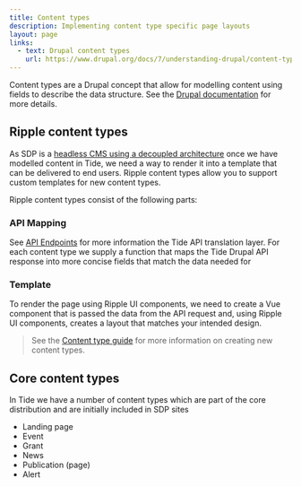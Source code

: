 ```yaml
---
title: Content types
description: Implementing content type specific page layouts
layout: page
links:
  - text: Drupal content types
    url: https://www.drupal.org/docs/7/understanding-drupal/content-types
---
```


Content types are a Drupal concept that allow for modelling content using fields to describe the data structure. See the [Drupal documentation](https://www.drupal.org/docs/7/understanding-drupal/content-types) for more details.

## Ripple content types

As SDP is a [headless CMS using a decoupled architecture](https://salsa.digital/insights/dissecting-the-single-digital-presence-platform) once we have modelled content in Tide, we need a way to render it into a template that can be delivered to end users. Ripple content types allow you to support custom templates for new content types. 

Ripple content types consist of the following parts:

### API Mapping

See [API Endpoints](/framework/key-concepts/api-endpoints) for more information the Tide API translation layer. For each content type we supply a function that maps the Tide Drupal API response into more concise fields that match the data needed for  

### Template

To render the page using Ripple UI components, we need to create a Vue component that is passed the data from the API request and, using Ripple UI components, creates a layout that matches your intended design.


> See the [Content type guide](/framework/guides/creating-content-types) for more information on creating new content types.


## Core content types

In Tide we have a number of content types which are part of the core distribution and are initially included in SDP sites

- Landing page
- Event
- Grant
- News
- Publication (page)
- Alert 

